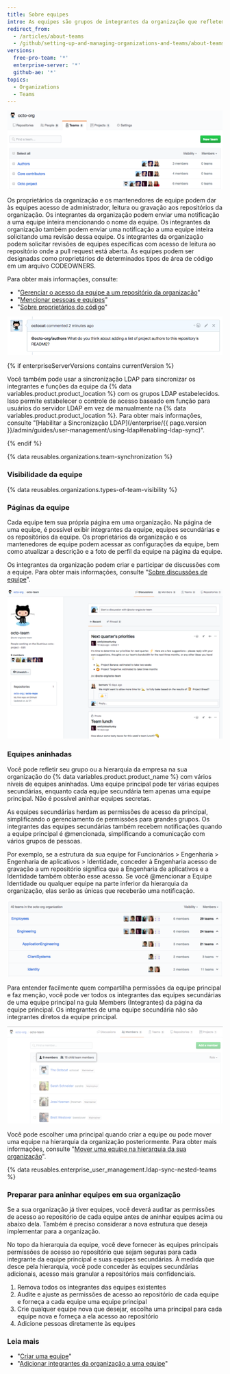 ```yaml
---
title: Sobre equipes
intro: As equipes são grupos de integrantes da organização que refletem sua empresa ou a estrutura do grupo com permissões de acesso em cascata e menções.
redirect_from:
  - /articles/about-teams
  - /github/setting-up-and-managing-organizations-and-teams/about-teams
versions:
  free-pro-team: '*'
  enterprise-server: '*'
  github-ae: '*'
topics:
  - Organizations
  - Teams
---
```


![Lista de equipes em uma organização](/assets/images/help/teams/org-list-of-teams.png)

Os proprietários da organização e os mantenedores de equipe podem dar às equipes acesso de administrador, leitura ou gravação aos repositórios da organização. Os integrantes da organização podem enviar uma notificação a uma equipe inteira mencionando o nome da equipe. Os integrantes da organização também podem enviar uma notificação a uma equipe inteira solicitando uma revisão dessa equipe. Os integrantes da organização podem solicitar revisões de equipes específicas com acesso de leitura ao repositório onde a pull request está aberta. As equipes podem ser designadas como proprietários de determinados tipos de área de código em um arquivo CODEOWNERS.

Para obter mais informações, consulte:
- "[Gerenciar o acesso da equipe a um repositório da organização](/articles/managing-team-access-to-an-organization-repository)"
- "[Mencionar pessoas e equipes](/articles/basic-writing-and-formatting-syntax/#mentioning-people-and-teams)"
- "[Sobre proprietários do código](/articles/about-code-owners/)"

![Imagem de uma menção de equipe](/assets/images/help/teams/team-mention.png)

{% if enterpriseServerVersions contains currentVersion %}

Você também pode usar a sincronização LDAP para sincronizar os integrantes e funções da equipe da {% data variables.product.product_location %} com os grupos LDAP estabelecidos. Isso permite estabelecer o controle de acesso baseado em função para usuários do servidor LDAP em vez de manualmente na {% data variables.product.product_location %}. Para obter mais informações, consulte "[Habilitar a Sincronização LDAP](/enterprise/{{ page.version }}/admin/guides/user-management/using-ldap#enabling-ldap-sync)".

{% endif %}

{% data reusables.organizations.team-synchronization %}

### Visibilidade da equipe

{% data reusables.organizations.types-of-team-visibility %}

### Páginas da equipe

Cada equipe tem sua própria página em uma organização. Na página de uma equipe, é possível exibir integrantes da equipe, equipes secundárias e os repositórios da equipe. Os proprietários da organização e os mantenedores de equipe podem acessar as configurações da equipe, bem como atualizar a descrição e a foto de perfil da equipe na página da equipe.

Os integrantes da organização podem criar e participar de discussões com a equipe. Para obter mais informações, consulte "[Sobre discussões de equipe](/organizations/collaborating-with-your-team/about-team-discussions)".

![Página da equipe listando integrantes e discussões da equipe](/assets/images/help/organizations/team-page-discussions-tab.png)

### Equipes aninhadas

Você pode refletir seu grupo ou a hierarquia da empresa na sua organização do {% data variables.product.product_name %} com vários níveis de equipes aninhadas. Uma equipe principal pode ter várias equipes secundárias, enquanto cada equipe secundária tem apenas uma equipe principal. Não é possível aninhar equipes secretas.

As equipes secundárias herdam as permissões de acesso da principal, simplificando o gerenciamento de permissões para grandes grupos. Os integrantes das equipes secundárias também recebem notificações quando a equipe principal é @mencionada, simplificando a comunicação com vários grupos de pessoas.

Por exemplo, se a estrutura da sua equipe for Funcionários > Engenharia > Engenharia de aplicativos > Identidade, conceder à Engenharia acesso de gravação a um repositório significa que a Engenharia de aplicativos e a Identidade também obterão esse acesso. Se você @mencionar a Equipe Identidade ou qualquer equipe na parte inferior da hierarquia da organização, elas serão as únicas que receberão uma notificação.

![Página das equipes com uma equipe principal e equipes secundárias](/assets/images/help/teams/nested-teams-eng-example.png)

Para entender facilmente quem compartilha permissões da equipe principal e faz menção, você pode ver todos os integrantes das equipes secundárias de uma equipe principal na guia Members (Integrantes) da página da equipe principal. Os integrantes de uma equipe secundária não são integrantes diretos da equipe principal.

![Página da equipe principal com todos os integrantes das equipes secundárias](/assets/images/help/teams/team-and-subteam-members.png)

Você pode escolher uma principal quando criar a equipe ou pode mover uma equipe na hierarquia da organização posteriormente. Para obter mais informações, consulte "[Mover uma equipe na hierarquia da sua organização](/articles/moving-a-team-in-your-organization-s-hierarchy)".

{% data reusables.enterprise_user_management.ldap-sync-nested-teams %}

### Preparar para aninhar equipes em sua organização

Se a sua organização já tiver equipes, você deverá auditar as permissões de acesso ao repositório de cada equipe antes de aninhar equipes acima ou abaixo dela. Também é preciso considerar a nova estrutura que deseja implementar para a organização.

No topo da hierarquia da equipe, você deve fornecer às equipes principais permissões de acesso ao repositório que sejam seguras para cada integrante da equipe principal e suas equipes secundárias. À medida que desce pela hierarquia, você pode conceder às equipes secundárias adicionais, acesso mais granular a repositórios mais confidenciais.

1. Remova todos os integrantes das equipes existentes
2. Audite e ajuste as permissões de acesso ao repositório de cada equipe e forneça a cada equipe uma equipe principal
3. Crie qualquer equipe nova que desejar, escolha uma principal para cada equipe nova e forneça a ela acesso ao repositório
4. Adicione pessoas diretamente às equipes

### Leia mais

- "[Criar uma equipe](/articles/creating-a-team)"
- "[Adicionar integrantes da organização a uma equipe](/articles/adding-organization-members-to-a-team)"
